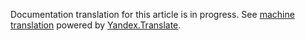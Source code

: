 Documentation translation for this article is in progress.
See
[machine translation](https://z5h64q92x9.net/proxy_u/ru-en.en/http/hhru.github.io/api/rendered-docs/docs/employer_vacancies.md.html) powered by
[Yandex.Translate](https://translate.yandex.com/translate).
